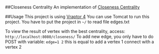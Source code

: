 ##Closeness Centrality
An implementation of [Closeness Centrality](http://en.wikipedia.org/wiki/Centrality#Closeness_centrality)

##Usage
This project is using [Vraptor 4](http://www.vraptor.org/)
You can use Tomcat to run this project.
You have to put the project in
	`~/`
to read file edges.txt

To view the result of vertex with the best centrality, access:
	`http://localhost:8080/closeness/`
To add new edge, you only have to do POST with variable:
	`edge=1 2`
this is equal to add a vertex 1 connect with a vertex 2

